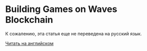 # Building Games on Waves Blockchain

К сожалению, эта статья еще не переведена на русский язык.

[Читать на английском](/en/building-apps/waves-api-and-sdk/waves-gaming-api/)
